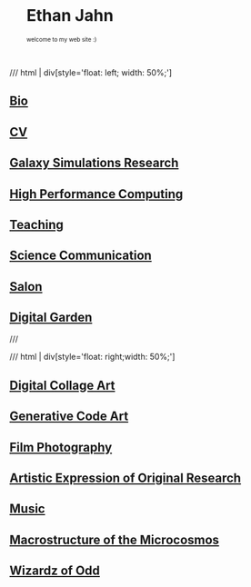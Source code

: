 <link rel="stylesheet" href="assets/stylesheets/home.css">
<script src="assets/scripts/hover.js" defer></script>

<div class="randomColorButton" style="padding: 30px">

<h1>Ethan Jahn</h1>

<div style="font-size: 10px;">
welcome to my web site :)
</div>

</div>


/// html | div[style='float: left; width: 50%;']

<a href="bio"><div class="randomColorButton">
<h2> Bio </h2>
</div></a>

<a href="cv"><div class="randomColorButton">
<h2> CV </h2>
</div></a>

<a href="galaxysimulationresearch"><div class="randomColorButton">
<h2> Galaxy Simulations Research </h2>
</div></a>

<a href="hpc"><div class="randomColorButton">
<h2> High Performance Computing </h2>
</div></a>

<a href="teaching"><div class="randomColorButton">
<h2> Teaching </h2>
</div></a>

<a href="scicom"><div class="randomColorButton">
<h2> Science Communication </h2>
</div></a>

<a href="salon"><div class="randomColorButton">
<h2> Salon </h2>
</div></a>

<a href="digigarden"><div class="randomColorButton">
<h2> Digital Garden </h2>
</div></a>

///

/// html | div[style='float: right;width: 50%;']

<a href="digitalcollageart"><div class="randomColorButton">
<h2> Digital Collage Art </h2>
</div></a>

<a href="generativecodeart"><div class="randomColorButton">
<h2> Generative Code Art </h2>
</div></a>

<a href="filmphotography"><div class="randomColorButton">
<h2> Film Photography </h2>
</div></a>

<a href="aeor"><div class="randomColorButton">
<h2> Artistic Expression of Original Research </h2>
</div></a>

<a href="music"><div class="randomColorButton">
<h2> Music </h2>
</div></a>

<a href="spacezine"><div class="randomColorButton">
<h2> Macrostructure of the Microcosmos </h2>
</div></a>

<a href="wizardz"><div class="randomColorButton">
<h2> Wizardz of Odd </h2>
</div></a>

<!-- This website is a place to host my professional and personal projects, especially as the line between the two is becoming increasingly blurred.  -->

<!-- <img src="assets/images/profile.jpeg" style="width: 200px;"> -->
<!-- " display: block; margin-left: auto; margin-right: auto;"> -->

<!-- ## Bio -->

<!-- I am currently employed as an [HPC Facilitator](https://hpcdocs.hpc.arizona.edu) at the University of Arizona, where I assist researchers in using the supercomputer system. Prior to this position, I taught as an adjunct prof at a handful of community colleges in Southern California, mostly covering introductory calculus-based physics courses. And prior to that, I researched the formation of dwarf galaxies using computational methods at UC Riverside. [Here](https://ui.adsabs.harvard.edu/search/fq=%7B!type%3Daqp%20v%3D%24fq_database%7D&fq_database=database%3A%20astronomy&q=author%3A(%22%5Ejahn%2C%20ethan%22)&sort=date%20desc%2C%20bibcode%20desc&p_=0) are my papers, and [here](cv.md) is my CV. -->

<!-- I am also an artist, musician, and science communicator.  -->

<!-- Feel free to click through my various projects in the tabs to the left -->

<!-- I am a scientist by formal academic training. I currently work at the University of Arizona's Research Computing facility as a consultant, where I perform a variety of tasks in support of researchers using our High Performance Computer. -->

<!-- I was previously an adjunct physics instructor at a variety of community colleges in southern california, and a PhD student studying the formation of dwarf galaxies prior to that. See my full CV [here](cv.md). -->

<!-- I am a musician by combination of formal training and informal practice. I write, perform, produce, record, engineer, mix, and master, to differing degrees of refinement. I'm interested in performance art, sound-as-space, and collective improvisation as means of expression.  -->

<!-- I am an artist mostly by way of informal practice and self-taught methods, though I took a variety of design courses in high school. My primary media are digital collage, generative code art, and film photography, though I also engage with other physical (e.g. cyanotyping) and written (e.g. poetry) media. -->

<!-- My current goal is to converse between traditional scientific tools and methods, and the associative-metaphorical understanding practiced in humanities and the arts. Exapting the theory of opponent processing from psychological neuroscience: where science draws distinctions, the arts draw associations, creating a richer tapestry of interconnected meaning than either could develop on its own. Interdisciplinarity is mutualism.  -->

<!-- I attempt to engage with this in several ways: an interdisciplinary reading group called *Salon*, digital art projects that both represent this mutualism and practice it, and development of programming at UA that supports artists, scientists, or both, including *Artistic Expression of Original Research*, and workshops on computational methods in research.  -->